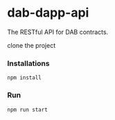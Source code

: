 # dab-dapp-api
The RESTful API for DAB contracts.

clone the project

### Installations

    npm install

### Run

    npm run start

